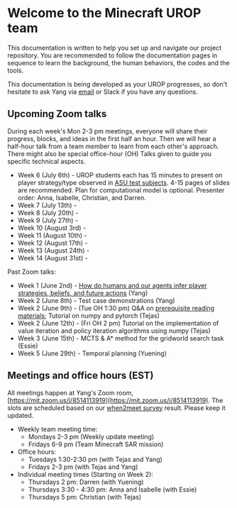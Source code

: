 # Welcome to the Minecraft UROP team

This documentation is written to help you set up and navigate our project repository. You are recommended to follow the documentation pages in sequence to learn the background, the human behaviors, the codes and the tools.

This documentation is being developed as your UROP progresses, so don't hesitate to ask Yang via [email](ztyang@mit.edu) or Slack if you have any questions.

## Upcoming Zoom talks

During each week's Mon 2-3 pm meetings, everyone will share their progress, blocks, and ideas in the first half an hour. Then we will hear a half-hour talk from a team member to learn from each other's approach. There might also be special office-hour (OH) Talks given to guide you specific technical aspects.

* Week 6 (July 6th) - UROP students each has 15 minutes to present on player strategy/type observed in [ASU test subjects](https://www.dropbox.com/sh/40l4vos7yrtav2c/AADs2CRlcxuhtBkRzgop3Gvka?dl=0). 4-15 pages of slides are recommended. Plan for computational model is optional. Presenter order: Anna, Isabelle, Christian, and Darren.
* Week 7 (July 13th) -
* Week 8 (July 20th) -
* Week 9 (July 27th) -
* Week 10 (August 3rd) -
* Week 11 (August 10th) -
* Week 12 (August 17th) -
* Week 13 (August 24th) -
* Week 14 (August 31st) -

Past Zoom talks:

* Week 1 (June 2nd) - [How do humans and our agents infer player strategies, beliefs, and future actions](https://docs.google.com/presentation/d/1RXMbrn1qvFAdB7Xm-xXjeHYyLpsaFo-nNeTyMh-uCUk/edit#slide=id.p) (Yang)
* Week 2 (June 8th) - Test case demonstrations (Yang)
* Week 2 (June 9th) - (Tue OH 1:30 pm) Q&A on [prerequisite reading materials](literature-prerequisites.md); Tutorial on numpy and pytorch (Tejas)
* Week 2 (June 12th) - (Fri OH 2 pm) Tutorial on the implementation of value iteration and policy iteration algorithms using numpy (Tejas)
* Week 3 (June 15th) - MCTS & A* method for the gridworld search task (Essie)
* Week 5 (June 29th) - Temporal planning (Yuening)


## Meetings and office hours (EST)

All meetings happen at Yang's Zoom room, [https://mit.zoom.us/j/8514113919](https://mit.zoom.us/j/8514113919). The slots are scheduled based on our [when2meet survey](https://www.when2meet.com/?9162866-ZGkWd) result. Please keep it updated.

* Weekly team meeting time:
    - Mondays 2-3 pm (Weekly update meeting)
    - Fridays 6-9 pm (Team Minecraft SAR mission)
* Office hours:
    - Tuesdays 1:30-2:30 pm (with Tejas and Yang)
    - Fridays 2-3 pm (with Tejas and Yang)
* Individual meeting times (Starting on Week 2):
    - Thursdays 2 pm: Darren (with Yuening)
    - Thursdays 3:30 - 4:30 pm: Anna and Isabelle (with Essie)
    - Thursdays 5 pm: Christian (with Tejas)

